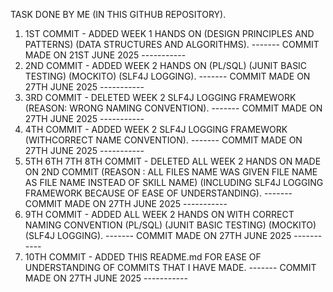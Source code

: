 TASK DONE BY ME (IN THIS GITHUB REPOSITORY).
1. 1ST COMMIT - ADDED WEEK 1 HANDS ON (DESIGN PRINCIPLES AND PATTERNS) (DATA STRUCTURES AND ALGORITHMS).
   ------- COMMIT MADE ON 21ST JUNE 2025 -----------
2. 2ND COMMIT - ADDED WEEK 2 HANDS ON (PL/SQL) (JUNIT BASIC TESTING) (MOCKITO) (SLF4J LOGGING).
   ------- COMMIT MADE ON 27TH JUNE 2025 -----------
3. 3RD COMMIT - DELETED WEEK 2 SLF4J LOGGING FRAMEWORK (REASON: WRONG NAMING CONVENTION).
   ------- COMMIT MADE ON 27TH JUNE 2025 -----------
4. 4TH COMMIT - ADDED WEEK 2 SLF4J LOGGING FRAMEWORK (WITHCORRECT NAME CONVENTION).
   ------- COMMIT MADE ON 27TH JUNE 2025 -----------
5. 5TH 6TH 7TH 8TH COMMIT - DELETED ALL WEEK 2 HANDS ON MADE ON 2ND COMMIT (REASON : ALL FILES NAME WAS GIVEN FILE NAME AS FILE NAME INSTEAD OF SKILL NAME) (INCLUDING SLF4J LOGGING FRAMEWORK BECAUSE OF EASE OF UNDERSTANDING).
   ------- COMMIT MADE ON 27TH JUNE 2025 -----------
6. 9TH COMMIT - ADDED ALL WEEK 2 HANDS ON WITH CORRECT NAMING CONVENTION (PL/SQL) (JUNIT BASIC TESTING) (MOCKITO) (SLF4J LOGGING).
   ------- COMMIT MADE ON 27TH JUNE 2025 -----------
7. 10TH COMMIT - ADDED THIS README.md FOR EASE OF UNDERSTANDING OF COMMITS THAT I HAVE MADE.
   ------- COMMIT MADE ON 27TH JUNE 2025 -----------
